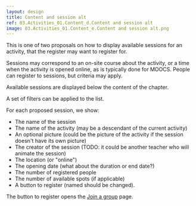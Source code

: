 ```yaml
---
layout: design
title: Content and session alt
ref: 03.Activities_01.Content_d.Content and session alt
image: 03.Activities_01.Content_e.Content and session alt.png
---
```


This is one of two proposals on how to display available sessions for an activity, that the register may want to register for.

Sessions may correspond to an on-site course about the activity, or a time when the activity is opened online, as is typically done for MOOCS. People can register to sessions, but criteria may apply.

Available sessions are displayed below the content of the chapter.

A set of filters can be applied to the list.

For each proposed session, we show:
- The name of the session
- The name of the activity (may be a descendant of the current activity)
- An optional picture (could be the picture of the activity if the session doesn't have its own picture)
- The creator of the session (TODO: it could be another teacher who will animate the session)
- The location (or "online")
- The opening date (what about the duration or end date?)
- The number of registered people
- The number of available spots (if applicable)
- A button to register (named should be changed).

The button to register opens the [Join a group](03.Activities_02.Participation_d.Join-a-group) page.
